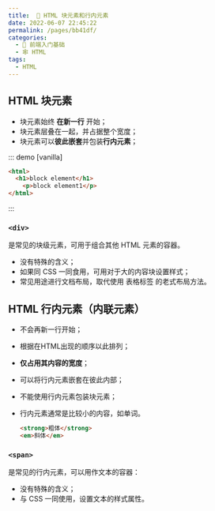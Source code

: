 ```yaml
---
title:  🍱 HTML 块元素和行内元素
date: 2022-06-07 22:45:22
permalink: /pages/bb41df/
categories:
  - 🚶 前端入门基础
  - 🕸 HTML
tags:
  - HTML
---
```

## HTML 块元素

+   块元素始终 **在新一行** 开始；
+   块元素层叠在一起，并占据整个宽度；
+   块元素可以**彼此嵌套**并包装**行内元素**；


::: demo [vanilla] 

```html
<html>
  <h1>block element</h1>
	<p>block element1</p>
</html>
```

:::



### `<div>` 

是常见的块级元素，可用于组合其他 HTML 元素的容器。

+ 没有特殊的含义；
+ 如果同 CSS 一同食用，可用对于大的内容块设置样式；
+ 常见用途进行文档布局，取代使用 表格标签 的老式布局方法。



## HTML 行内元素（内联元素）

+   不会再新一行开始；

+   根据在HTML出现的顺序以此排列；

+   **仅占用其内容的宽度**；

+   可以将行内元素嵌套在彼此内部；

+   不能使用行内元素包装块元素；

+   行内元素通常是比较小的内容，如单词。

    ``` html
    <strong>粗体</strong>
    <em>斜体</em>
    ```



### `<span>`

是常见的行内元素，可以用作文本的容器：

+ 没有特殊的含义；
+ 与 CSS 一同使用，设置文本的样式属性。